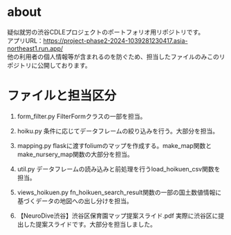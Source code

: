 # about
疑似就労の渋谷CDLEプロジェクトのポートフォリオ用リポジトリです。  
アプリURL：https://project-phase2-2024-1039281230417.asia-northeast1.run.app/  
他の利用者の個人情報等が含まれるのを防ぐため、担当したファイルのみこのリポジトリに公開しております。

# ファイルと担当区分
1. form_filter.py
FilterFormクラスの一部を担当。

2. hoiku.py
条件に応じてデータフレームの絞り込みを行う。大部分を担当。

3. mapping.py
flaskに渡すfoliumのマップを作成する。make_map関数とmake_nursery_map関数の大部分を担当。

4. util.py
データフレームの読み込みと前処理を行うload_hoikuen_csv関数を担当。

5. views_hoikuen.py
fn_hoikuen_search_result関数の一部の国土数値情報に基づくデータの地図への出し分けを担当。

6. 【NeuroDive渋谷】渋谷区保育園マップ提案スライド.pdf
実際に渋谷区に提出した提案スライドです。大部分を担当しました。

